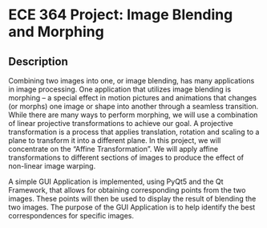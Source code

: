 # ECE 364 Project: Image Blending and Morphing

## Description
Combining two images into one, or image blending, has many applications in image processing. One application that utilizes image blending is morphing – a special effect in motion pictures and animations that changes (or morphs) one image or shape into another through a seamless transition. While there are many ways to perform morphing, we will use a combination of linear projective transformations to achieve our goal. A projective transformation is a process that applies translation, rotation and scaling to a plane to transform it into a different plane. In this project, we will concentrate on the “Affine Transformation”. We will apply affine transformations to different sections of images to produce the effect of non-linear image warping.

A simple GUI Application is implemented, using PyQt5 and the Qt Framework, that allows for obtaining corresponding points from the two images. These points will then be used to display the result of blending the two images. The purpose of the GUI Application is to help identify the best correspondences for specific images.
